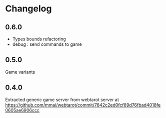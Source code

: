 # Changelog

## 0.6.0

- Types bounds refactoring
- debug : send commands to game

## 0.5.0

Game variants

## 0.4.0

Extracted generic game server from webtarot server at https://github.com/mmai/webtarot/commit/7842c2ed0fcf89d76fbad4018fe0605ae6906ccc
